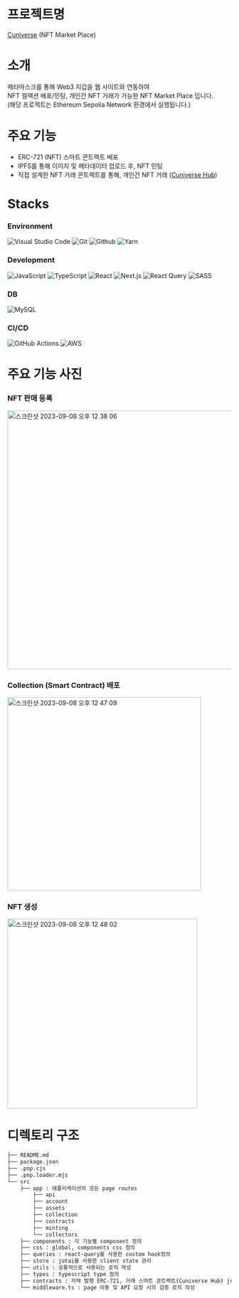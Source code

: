 # 프로젝트명
[Cuniverse](https://cu-niverse.com) (NFT Market Place)

# 소개
메타마스크를 통해 Web3 지갑을 웹 사이트와 연동하여 <br/>
NFT 컬렉션 배포/민팅, 개인간 NFT 거래가 가능한 NFT Market Place 입니다. <br/>
(해당 프로젝트는 Ethereum Sepolia Network 환경에서 실행됩니다.)

# 주요 기능
  - ERC-721 (NFT) 스마트 콘트랙트 배포
  - IPFS를 통해 이미지 및 메타데이터 업로드 후, NFT 민팅
  - 직접 설계한 NFT 거래 콘트랙트를 통해, 개인간 NFT 거래 ([Cuniverse Hub](https://sepolia.etherscan.io/address/0x41aae050DdCDf5894099B9d56d863a201Dc09807))
    
# Stacks

### Environment
![Visual Studio Code](https://img.shields.io/badge/Visual%20Studio%20Code-007ACC?style=for-the-badge&logo=Visual%20Studio%20Code&logoColor=white)
![Git](https://img.shields.io/badge/Git-F05032?style=for-the-badge&logo=Git&logoColor=white)
![Github](https://img.shields.io/badge/GitHub-181717?style=for-the-badge&logo=GitHub&logoColor=white)
![Yarn](https://img.shields.io/badge/yarn-%232C8EBB.svg?style=for-the-badge&logo=yarn&logoColor=white)

### Development
![JavaScript](https://img.shields.io/badge/JavaScript-F7DF1E?style=for-the-badge&logo=Javascript&logoColor=white)
![TypeScript](https://img.shields.io/badge/typescript-%23007ACC.svg?style=for-the-badge&logo=typescript&logoColor=white)
![React](https://img.shields.io/badge/React-20232A?style=for-the-badge&logo=react&logoColor=61DAFB)
![Next.js](https://img.shields.io/badge/Next.js-000000?style=for-the-badge&logo=Next.js&logoColor=white)
![React Query](https://img.shields.io/badge/-React%20Query-FF4154?style=for-the-badge&logo=react%20query&logoColor=white)
![SASS](https://img.shields.io/badge/SASS-hotpink.svg?style=for-the-badge&logo=SASS&logoColor=white)

### DB
![MySQL](https://img.shields.io/badge/mysql-%2300f.svg?style=for-the-badge&logo=mysql&logoColor=white)

### CI/CD
![GitHub Actions](https://img.shields.io/badge/github%20actions-%232671E5.svg?style=for-the-badge&logo=githubactions&logoColor=white)
![AWS](https://img.shields.io/badge/AWS-%23FF9900.svg?style=for-the-badge&logo=amazon-aws&logoColor=white)


# 주요 기능 사진
### NFT 판매 등록
<img width="582" alt="스크린샷 2023-09-08 오후 12 38 06" src="https://github.com/ttap0704/cuniverse/assets/81610009/f680d537-ebf0-45c5-88bf-1908ea03ccf0">

### Collection (Smart Contract) 배포
<img width="435" alt="스크린샷 2023-09-08 오후 12 47 09" src="https://github.com/ttap0704/cuniverse/assets/81610009/3f7b1585-b19f-4ca7-aae4-716c5f213490">

### NFT 생성
<img width="427" alt="스크린샷 2023-09-08 오후 12 48 02" src="https://github.com/ttap0704/cuniverse/assets/81610009/1aadd87a-022f-47fe-be00-4b91b20f52d1">


# 디렉토리 구조
```bash
├── README.md
├── package.json
├── .pnp.cjs
├── .pnp.loader.mjs
└── src
    ├── app : 애플리케이션의 모든 page routes
        ├── api
        ├── account
        ├── assets
        ├── collection
        ├── contracts
        ├── minting
        └── collectors
    ├── components : 각 기능별 component 정의
    ├── css : global, components css 정의
    ├── queries : react-query를 사용한 custom hook정의
    ├── store : jotai를 사용한 client state 관리
    ├── utils : 공통적으로 사용되는 로직 작성
    ├── types : typescript type 정의
    ├── contracts : 자체 발행 ERC-721, 거래 스마트 콘트랙트(Cuniverse Hub) json 저장
    └── middleware.ts : page 이동 및 API 요청 시의 검증 로직 작성
```

